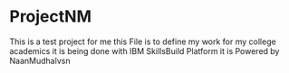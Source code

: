# ProjectNM
This is a test project for me 
this File is to define my work for my college academics
it is being done with IBM SkillsBuild Platform
it is Powered by NaanMudhalvsn
